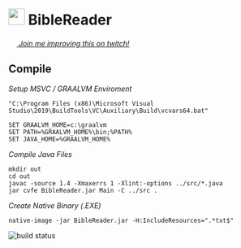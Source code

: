 <img src="https://github.githubassets.com/images/icons/emoji/unicode/1f4d6.png?v8" width="32px"
/>  BibleReader
===============

<a href="https://twitch.tv/veganaiZe/"><img src="https://user-images.githubusercontent.com/7102064/206958552-d4773c34-95c3-4069-b7f6-52aa12287742.png" width="16px"
/> _Join me improving this on twitch!_</a>

Compile
-------

_Setup MSVC / GRAALVM Enviroment_
```
"C:\Program Files (x86)\Microsoft Visual Studio\2019\BuildTools\VC\Auxiliary\Build\vcvars64.bat"

SET GRAALVM_HOME=c:\graalvm
SET PATH=%GRAALVM_HOME%\bin;%PATH%
SET JAVA_HOME=%GRAALVM_HOME%
```

_Compile Java Files_
```
mkdir out
cd out
javac -source 1.4 -Xmaxerrs 1 -Xlint:-options ../src/*.java
jar cvfe BibleReader.jar Main -C ../src .
```

_Create Native Binary (.EXE)_
```
native-image -jar BibleReader.jar -H:IncludeResources=".*txt$"
```

![build status](https://github.com/minimum-viable-product/BibleReader/actions/workflows/java.yml/badge.svg?event=push)
